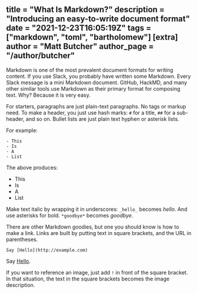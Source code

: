 title = "What Is Markdown?"
description = "Introducing an easy-to-write document format"
date = "2021-12-23T16:05:19Z"
tags = ["markdown", "toml", "bartholomew"]
[extra]
author = "Matt Butcher"
author_page = "/author/butcher"
---
Markdown is one of the most prevalent document formats for writing content. If you use Slack, you probably have written some Markdown. Every Slack message is a mini Markdown document. GitHub, HackMD, and many other similar tools use Markdown as their primary format for composing text. Why? Because it is very easy.

For starters, paragraphs are just plain-text paragraphs. No tags or markup need. To make a header, you just use hash marks: `#` for a title, `##` for a sub-header, and so on. Bullet lists are just plain text hyphen or asterisk lists.

For example:

```
- This
- Is
- A
- List
```

The above produces:

- This
- Is
- A
- List

Make text italic by wrapping it in underscores: `_hello_` becomes _hello_. And use asterisks for bold. `*goodbye*` becomes *goodbye*.

There are other Markdown goodies, but one you should know is how to make a link. Links are built by putting text in square brackets, and the URL in parentheses.

```
Say [Hello](http://example.com)
```

Say [Hello](http://example.com).

If you want to reference an image, just add `!` in front of the square bracket. In that situation, the text in the square brackets becomes the image description.
